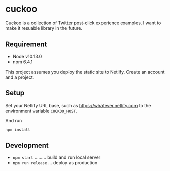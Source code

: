 # cuckoo

Cuckoo is a collection of Twitter post-click experience examples.
I want to make it resuable library in the future.

## Requirement

- Node v10.13.0
- npm 6.4.1

This project assumes you deploy the static site to Netlify.
Create an account and a project.

## Setup

Set your Netlify URL base, such as https://whatever.netlify.com to the environment variable `CUCKOO_HOST`.

And run

```
npm install
```

## Development

- `npm start` ......... build and run local server
- `npm run release` ... deploy as production
